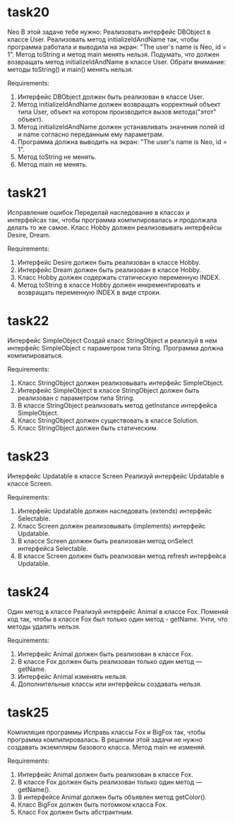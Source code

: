 # task20

Neo
В этой задаче тебе нужно:
Реализовать интерфейс DBObject в классе User.
Реализовать метод initializeIdAndName так, чтобы программа работала и выводила на экран: "The user's name is Neo, id = 1".
Метод toString и метод main менять нельзя.
Подумать, что должен возвращать метод initializeIdAndName в классе User.
Обрати внимание: методы toString() и main() менять нельзя.

Requirements:
1. Интерфейс DBObject должен быть реализован в классе User.
2. Метод initializeIdAndName должен возвращать корректный объект типа User, объект на котором производится вызов метода("этот" объект).
3. Метод initializeIdAndName должен устанавливать значения полей id и name согласно переданным ему параметрам.
4. Программа должна выводить на экран: "The user's name is Neo, id = 1".
5. Метод toString не менять.
6. Метод main не менять.


# task21

Исправление ошибок
Переделай наследование в классах и интерфейсах так, чтобы программа компилировалась и продолжала делать то же самое.
Класс Hobby должен реализовывать интерфейсы Desire, Dream.


Requirements:
1. Интерфейс Desire должен быть реализован в классе Hobby.
2. Интерфейс Dream должен быть реализован в классе Hobby.
3. Класс Hobby должен содержать статическую переменную INDEX.
4. Метод toString в классе Hobby должен инкрементировать и возвращать переменную INDEX в виде строки.


# task22

Интерфейс SimpleObject
Создай класс StringObject и реализуй в нем интерфейс SimpleObject с параметром типа String.
Программа должна компилироваться.


Requirements:
1. Класс StringObject должен реализовывать интерфейс SimpleObject.
2. Интерфейс SimpleObject в классе StringObject должен быть реализован с параметром типа String.
3. В классе StringObject реализовать метод getInstance интерфейса SimpleObject.
4. Класс StringObject должен существовать в классе Solution.
5. Класс StringObject должен быть статическим.


# task23

Интерфейс Updatable в классе Screen
Реализуй интерфейс Updatable в классе Screen.


Requirements:
1. Интерфейс Updatable должен наследовать (extends) интерфейс Selectable.
2. Класс Screen должен реализовывать (implements) интерфейс Updatable.
3. В классе Screen должен быть реализован метод onSelect интерфейса Selectable.
4. В классе Screen должен быть реализован метод refresh интерфейса Updatable.


# task24

Один метод в классе
Реализуй интерфейс Animal в классе Fox.
Поменяй код так, чтобы в классе Fox был только один метод - getName.
Учти, что методы удалять нельзя.


Requirements:
1. Интерфейс Animal должен быть реализован в классе Fox.
2. В классе Fox должен быть реализован только один метод — getName.
3. Интерфейс Animal изменять нельзя.
4. Дополнительные классы или интерфейсы создавать нельзя.


# task25

Компиляция программы
Исправь классы Fox и BigFox так, чтобы программа компилировалась.
В решении этой задачи не нужно создавать экземпляры базового класса.
Метод main не изменяй.


Requirements:
1. Интерфейс Animal должен быть реализован в классе Fox.
2. В классе Fox должен быть реализован только один метод — getName().
3. В интерфейсе Animal должен быть объявлен метод getColor().
4. Класс BigFox должен быть потомком класса Fox.
5. Класс Fox должен быть абстрактным.
